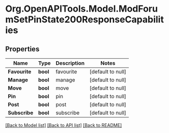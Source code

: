# Org.OpenAPITools.Model.ModForumSetPinState200ResponseCapabilities

## Properties

Name | Type | Description | Notes
------------ | ------------- | ------------- | -------------
**Favourite** | **bool** | favourite | [default to null]
**Manage** | **bool** | manage | [default to null]
**Move** | **bool** | move | [default to null]
**Pin** | **bool** | pin | [default to null]
**Post** | **bool** | post | [default to null]
**Subscribe** | **bool** | subscribe | [default to null]

[[Back to Model list]](../README.md#documentation-for-models) [[Back to API list]](../README.md#documentation-for-api-endpoints) [[Back to README]](../README.md)

